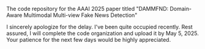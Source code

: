 The code repository for the AAAI 2025 paper titled "DAMMFND: Domain-Aware Multimodal Multi-view Fake News Detection"


I sincerely apologize for the delay. I've been quite occupied recently. Rest assured, I will complete the code organization and upload it by May 5, 2025. Your patience for the next few days would be highly appreciated.
